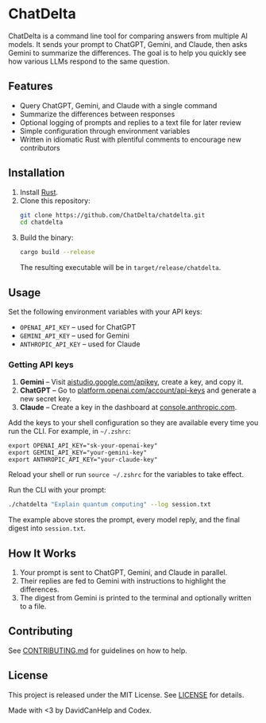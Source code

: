 # ChatDelta

ChatDelta is a command line tool for comparing answers from multiple AI models. It sends your prompt to ChatGPT, Gemini, and Claude, then asks Gemini to summarize the differences. The goal is to help you quickly see how various LLMs respond to the same question.

## Features

- Query ChatGPT, Gemini, and Claude with a single command
- Summarize the differences between responses
- Optional logging of prompts and replies to a text file for later review
- Simple configuration through environment variables
- Written in idiomatic Rust with plentiful comments to encourage new contributors

## Installation

1. Install [Rust](https://www.rust-lang.org/tools/install).
2. Clone this repository:
   ```bash
   git clone https://github.com/ChatDelta/chatdelta.git
   cd chatdelta
   ```
3. Build the binary:
   ```bash
   cargo build --release
   ```
   The resulting executable will be in `target/release/chatdelta`.

## Usage

Set the following environment variables with your API keys:

- `OPENAI_API_KEY` – used for ChatGPT
- `GEMINI_API_KEY` – used for Gemini
- `ANTHROPIC_API_KEY` – used for Claude

### Getting API keys

1. **Gemini** – Visit [aistudio.google.com/apikey](https://aistudio.google.com/apikey),
   create a key, and copy it.
2. **ChatGPT** – Go to [platform.openai.com/account/api-keys](https://platform.openai.com/account/api-keys)
   and generate a new secret key.
3. **Claude** – Create a key in the dashboard at
   [console.anthropic.com](https://console.anthropic.com).

Add the keys to your shell configuration so they are available every time you run
the CLI. For example, in `~/.zshrc`:

```shell
export OPENAI_API_KEY="sk-your-openai-key"
export GEMINI_API_KEY="your-gemini-key"
export ANTHROPIC_API_KEY="your-claude-key"
```

Reload your shell or run `source ~/.zshrc` for the variables to take effect.

Run the CLI with your prompt:

```bash
./chatdelta "Explain quantum computing" --log session.txt
```

The example above stores the prompt, every model reply, and the final digest into `session.txt`.

## How It Works

1. Your prompt is sent to ChatGPT, Gemini, and Claude in parallel.
2. Their replies are fed to Gemini with instructions to highlight the differences.
3. The digest from Gemini is printed to the terminal and optionally written to a file.

## Contributing

See [CONTRIBUTING.md](CONTRIBUTING.md) for guidelines on how to help.

## License

This project is released under the MIT License. See [LICENSE](LICENSE) for details.

Made with <3 by DavidCanHelp and Codex.

